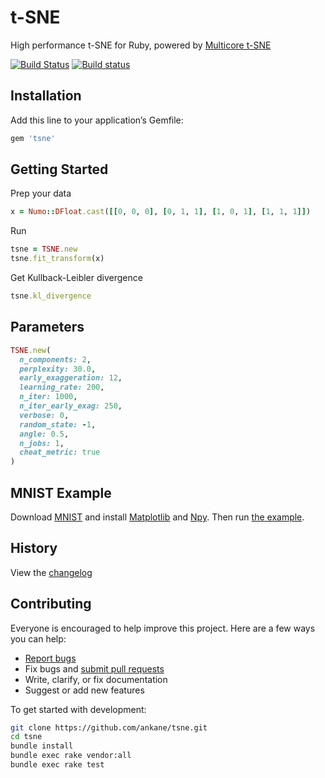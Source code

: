 # t-SNE

High performance t-SNE for Ruby, powered by [Multicore t-SNE](https://github.com/DmitryUlyanov/tsne)

[![Build Status](https://travis-ci.org/ankane/tsne.svg?branch=master)](https://travis-ci.org/ankane/tsne) [![Build status](https://ci.appveyor.com/api/projects/status/m34jqhy8r4q5u3cw/branch/master?svg=true)](https://ci.appveyor.com/project/ankane/tsne/branch/master)

## Installation

Add this line to your application’s Gemfile:

```ruby
gem 'tsne'
```

## Getting Started

Prep your data

```ruby
x = Numo::DFloat.cast([[0, 0, 0], [0, 1, 1], [1, 0, 1], [1, 1, 1]])
```

Run

```ruby
tsne = TSNE.new
tsne.fit_transform(x)
```

Get Kullback-Leibler divergence

```ruby
tsne.kl_divergence
```

## Parameters

```ruby
TSNE.new(
  n_components: 2,
  perplexity: 30.0,
  early_exaggeration: 12,
  learning_rate: 200,
  n_iter: 1000,
  n_iter_early_exag: 250,
  verbose: 0,
  random_state: -1,
  angle: 0.5,
  n_jobs: 1,
  cheat_metric: true
)
```

## MNIST Example

Download [MNIST](https://storage.googleapis.com/tensorflow/tf-keras-datasets/mnist.npz) and install [Matplotlib](https://github.com/mrkn/matplotlib.rb) and [Npy](https://github.com/ankane/npy). Then run [the example](examples/mnist.rb).

## History

View the [changelog](https://github.com/ankane/tsne/blob/master/CHANGELOG.md)

## Contributing

Everyone is encouraged to help improve this project. Here are a few ways you can help:

- [Report bugs](https://github.com/ankane/tsne/issues)
- Fix bugs and [submit pull requests](https://github.com/ankane/tsne/pulls)
- Write, clarify, or fix documentation
- Suggest or add new features

To get started with development:

```sh
git clone https://github.com/ankane/tsne.git
cd tsne
bundle install
bundle exec rake vendor:all
bundle exec rake test
```
